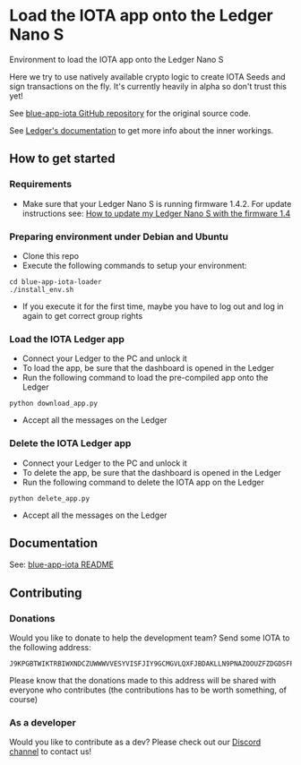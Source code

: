 # Load the IOTA app onto the Ledger Nano S
Environment to load the IOTA app onto the Ledger Nano S

Here we try to use natively available crypto logic to create IOTA Seeds and sign transactions on the fly. It's currently heavily in alpha so don't trust this yet!

See [blue-app-iota GitHub repository](https://github.com/IOTA-Ledger/blue-app-iota) for the original source code.

See [Ledger's documentation](http://ledger.readthedocs.io) to get more info about the inner workings.

## How to get started

### Requirements

- Make sure that your Ledger Nano S is running firmware 1.4.2.
For update instructions see: [How to update my Ledger Nano S with the firmware 1.4](https://support.ledgerwallet.com/hc/en-us/articles/360001340473-How-to-update-my-Ledger-Nano-S-with-the-firmware-1-4)

### Preparing environment under Debian and Ubuntu 

- Clone this repo
- Execute the following commands to setup your environment:
```
cd blue-app-iota-loader
./install_env.sh
```
- If you execute it for the first time, maybe you have to log out and log in again to get correct group rights

### Load the IOTA Ledger app

- Connect your Ledger to the PC and unlock it
- To load the app, be sure that the dashboard is opened in the Ledger
- Run the following command to load the pre-compiled app onto the Ledger
```
python download_app.py
```
- Accept all the messages on the Ledger

### Delete the IOTA Ledger app

- Connect your Ledger to the PC and unlock it
- To delete the app, be sure that the dashboard is opened in the Ledger
- Run the following command to delete the IOTA app on the Ledger
```
python delete_app.py
```
- Accept all the messages on the Ledger

## Documentation

See: [blue-app-iota README](https://github.com/IOTA-Ledger/blue-app-iota/blob/master/README.md)

## Contributing

### Donations
Would you like to donate to help the development team? Send some IOTA to the following address:
```
J9KPGBTWIKTRBIWXNDCZUWWWVVESYVISFJIY9GCMGVLQXFJBDAKLLN9PNAZOOUZFZDGDSFPWCTJYILDF9WOEVDQVMY
```
Please know that the donations made to this address will be shared with everyone who contributes (the contributions has to be worth something, of course)

### As a developer
Would you like to contribute as a dev? Please check out our [Discord channel](https://discord.gg/U3qRjZj) to contact us!
